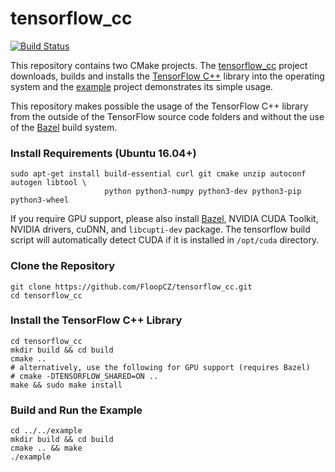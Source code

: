 # tensorflow_cc
[![Build Status](http://plum.floop.cz:8080/buildStatus/icon?job=tensorflow_cc)](http://plum.floop.cz:8080/job/tensorflow_cc/)

This repository contains two CMake projects. The [tensorflow_cc](tensorflow_cc) project downloads, builds and installs the [TensorFlow C++](https://www.tensorflow.org/api_docs/cc/) library into the operating system and the [example](example) project demonstrates its simple usage.

This repository makes possible the usage of the TensorFlow C++ library from the outside of the TensorFlow source code folders and without the use of the [Bazel](https://bazel.build/) build system.

### Install Requirements (Ubuntu 16.04+)
```
sudo apt-get install build-essential curl git cmake unzip autoconf autogen libtool \
                     python python3-numpy python3-dev python3-pip python3-wheel
```

If you require GPU support, please also install [Bazel](https://bazel.build/), NVIDIA CUDA Toolkit, NVIDIA drivers, cuDNN, and `libcupti-dev` package. The tensorflow build script will automatically detect CUDA if it is installed in `/opt/cuda` directory.

### Clone the Repository
```
git clone https://github.com/FloopCZ/tensorflow_cc.git
cd tensorflow_cc
```

### Install the TensorFlow C++ Library
```
cd tensorflow_cc
mkdir build && cd build
cmake ..
# alternatively, use the following for GPU support (requires Bazel)
# cmake -DTENSORFLOW_SHARED=ON ..
make && sudo make install
```

### Build and Run the Example
```
cd ../../example
mkdir build && cd build
cmake .. && make
./example 
```
